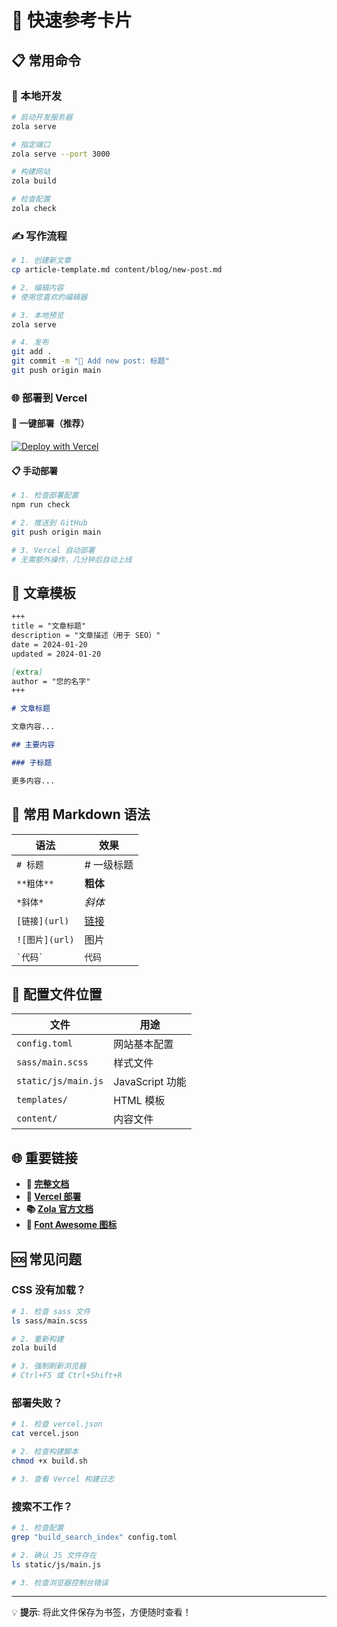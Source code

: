 # 🚀 快速参考卡片

## 📋 常用命令

### 🔧 本地开发
```bash
# 启动开发服务器
zola serve

# 指定端口
zola serve --port 3000

# 构建网站
zola build

# 检查配置
zola check
```

### ✍️ 写作流程
```bash
# 1. 创建新文章
cp article-template.md content/blog/new-post.md

# 2. 编辑内容
# 使用您喜欢的编辑器

# 3. 本地预览
zola serve

# 4. 发布
git add .
git commit -m "📝 Add new post: 标题"
git push origin main
```

### 🌐 部署到 Vercel

#### 🚀 一键部署（推荐）
[![Deploy with Vercel](https://vercel.com/button)](https://vercel.com/new/clone?repository-url=https://github.com/csssun/taka-blog1&project-name=my-zola-blog&repository-name=my-zola-blog)

#### 📋 手动部署
```bash
# 1. 检查部署配置
npm run check

# 2. 推送到 GitHub
git push origin main

# 3. Vercel 自动部署
# 无需额外操作，几分钟后自动上线
```

## 📝 文章模板

```markdown
+++
title = "文章标题"
description = "文章描述（用于 SEO）"
date = 2024-01-20
updated = 2024-01-20

[extra]
author = "您的名字"
+++

# 文章标题

文章内容...

## 主要内容

### 子标题

更多内容...
```

## 🎨 常用 Markdown 语法

| 语法 | 效果 |
|------|------|
| `# 标题` | # 一级标题 |
| `**粗体**` | **粗体** |
| `*斜体*` | *斜体* |
| `[链接](url)` | [链接](url) |
| `![图片](url)` | 图片 |
| `` `代码` `` | `代码` |

## 🔧 配置文件位置

| 文件 | 用途 |
|------|------|
| `config.toml` | 网站基本配置 |
| `sass/main.scss` | 样式文件 |
| `static/js/main.js` | JavaScript 功能 |
| `templates/` | HTML 模板 |
| `content/` | 内容文件 |

## 🌐 重要链接

- **📖 [完整文档](DOCUMENTATION.md)**
- **🚀 [Vercel 部署](https://vercel.com)**
- **📚 [Zola 官方文档](https://www.getzola.org/documentation/)**
- **🎨 [Font Awesome 图标](https://fontawesome.com/icons)**

## 🆘 常见问题

### CSS 没有加载？
```bash
# 1. 检查 sass 文件
ls sass/main.scss

# 2. 重新构建
zola build

# 3. 强制刷新浏览器
# Ctrl+F5 或 Ctrl+Shift+R
```

### 部署失败？
```bash
# 1. 检查 vercel.json
cat vercel.json

# 2. 检查构建脚本
chmod +x build.sh

# 3. 查看 Vercel 构建日志
```

### 搜索不工作？
```bash
# 1. 检查配置
grep "build_search_index" config.toml

# 2. 确认 JS 文件存在
ls static/js/main.js

# 3. 检查浏览器控制台错误
```

---

💡 **提示**: 将此文件保存为书签，方便随时查看！
